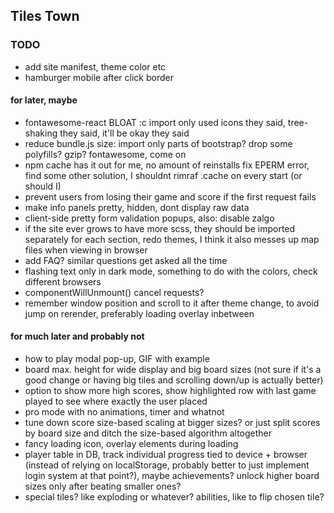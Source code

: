 ## Tiles Town

### TODO

- add site manifest, theme color etc 
- hamburger mobile after click border

#### for later, maybe
- fontawesome-react BLOAT :c import only used icons they said, tree-shaking they said, it'll be okay they said
- reduce bundle.js size: import only parts of bootstrap? drop some polyfills? gzip? fontawesome, come on
- npm cache has it out for me, no amount of reinstalls fix EPERM error, find some other solution, I shouldnt rimraf .cache on every start (or should I)
- prevent users from losing their game and score if the first request fails
- make info panels pretty, hidden, dont display raw data
- client-side pretty form validation popups, also: disable zalgo
- if the site ever grows to have more scss, they should be imported separately for each section, redo themes, I think it also messes up map files when viewing in browser
- add FAQ? similar questions get asked all the time
- flashing text only in dark mode, something to do with the colors, check different browsers
- componentWillUnmount() cancel requests?
- remember window position and scroll to it after theme change, to avoid jump on rerender, preferably loading overlay inbetween

#### for much later and probably not
- how to play modal pop-up, GIF with example
- board max. height for wide display and big board sizes (not sure if it's a good change or having big tiles and scrolling down/up is actually better)
- option to show more high scores, show highlighted row with last game played to see where exactly the user placed
- pro mode with no animations, timer and whatnot
- tune down score size-based scaling at bigger sizes? or just split scores by board size and ditch the size-based algorithm altogether
- fancy loading icon, overlay elements during loading
- player table in DB, track individual progress tied to device + browser (instead of relying on localStorage, probably better to just implement login system at that point?), maybe achievements? unlock higher board sizes only after beating smaller ones?
- special tiles? like exploding or whatever? abilities, like to flip chosen tile?